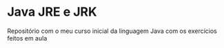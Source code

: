# Java JRE e JRK
 Repositório com o meu curso inicial da linguagem Java com os exercícios feitos em aula
